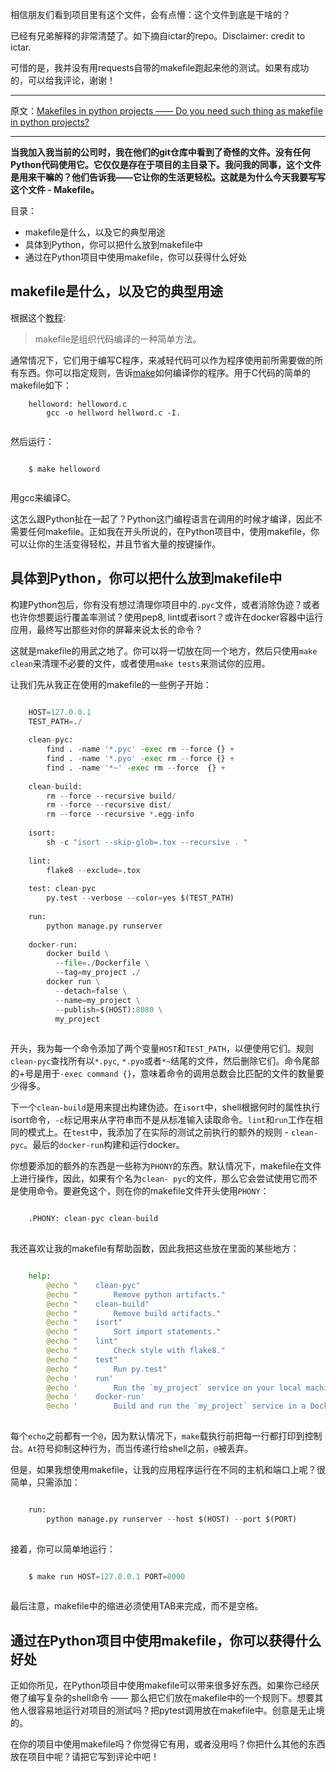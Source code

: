 相信朋友们看到项目里有这个文件，会有点懵：这个文件到底是干啥的？

已经有兄弟解释的非常清楚了。如下摘自ictar的repo。Disclaimer: credit to ictar.

可惜的是，我并没有用requests自带的makefile跑起来他的测试。如果有成功的，可以给我评论，谢谢！

------------------------

原文：[Makefiles in python projects —— Do you need such thing as makefile in python projects?](http://krzysztofzuraw.com/blog/2016/makefiles-in-python-projects.html)

---

**当我加入我当前的公司时，我在他们的git仓库中看到了奇怪的文件。没有任何Python代码使用它。它仅仅是存在于项目的主目录下。我问我的同事，这个文件是用来干嘛的？他们告诉我——它让你的生活更轻松。这就是为什么今天我要写写这个文件 - Makefile。**

目录：

  * makefile是什么，以及它的典型用途
  * 具体到Python，你可以把什么放到makefile中
  * 通过在Python项目中使用makefile，你可以获得什么好处

## makefile是什么，以及它的典型用途

根据这个[教程](http://www.cs.colby.edu/maxwell/courses/tutorials/maketutor/):

> makefile是组织代码编译的一种简单方法。

通常情况下，它们用于编写C程序，来减轻代码可以作为程序使用前所需要做的所有东西。你可以指定规则，告诉[make](https://www.gnu.org/software/make/)如何编译你的程序。用于C代码的简单的makefile如下：

```shell
    helloword: helloword.c
        gcc -o hellword hellword.c -I.
    
```

然后运行：

```shell

    $ make helloword
    
```

用gcc来编译C。

这怎么跟Python扯在一起了？Python这门编程语言在调用的时候才编译，因此不需要任何makefile。正如我在开头所说的，在Python项目中，使用makefile，你可以让你的生活变得轻松，并且节省大量的按键操作。

## 具体到Python，你可以把什么放到makefile中

构建Python包后，你有没有想过清理你项目中的`.pyc`文件，或者消除伪迹？或者也许你想要运行覆盖率测试？使用pep8, lint或者isort？或许在docker容器中运行应用，最终写出那些对你的屏幕来说太长的命令？

这就是makefile的用武之地了。你可以将一切放在同一个地方，然后只使用`make clean`来清理不必要的文件，或者使用`make tests`来测试你的应用。

让我们先从我正在使用的makefile的一些例子开始：

```python

    HOST=127.0.0.1
    TEST_PATH=./
    
    clean-pyc:
        find . -name '*.pyc' -exec rm --force {} +
        find . -name '*.pyo' -exec rm --force {} +
        find . -name '*~' -exec rm --force  {} +
    
    clean-build:
        rm --force --recursive build/
        rm --force --recursive dist/
        rm --force --recursive *.egg-info
    
    isort:
        sh -c "isort --skip-glob=.tox --recursive . "
    
    lint:
        flake8 --exclude=.tox
    
    test: clean-pyc
        py.test --verbose --color=yes $(TEST_PATH)
    
    run:
        python manage.py runserver
    
    docker-run:
        docker build \
          --file=./Dockerfile \
          --tag=my_project ./
        docker run \
          --detach=false \
          --name=my_project \
          --publish=$(HOST):8080 \
          my_project
    
```

开头，我为每一个命令添加了两个变量`HOST`和`TEST_PATH`，以便使用它们。规则`clean-pyc`查找所有以`*.pyc`, `*.pyo`或者`*~`结尾的文件，然后删除它们。命令尾部的+号是用于`-exec
command {}`，意味着命令的调用总数会比匹配的文件的数量要少得多。

下一个`clean-build`是用来提出构建伪迹。在`isort`中，shell根据何时的属性执行isort命令，`-c`标记用来从字符串而不是从标准输入读取命令。`lint`和`run`工作在相同的模式上。在`test`中，我添加了在实际的测试之前执行的额外的规则 - `clean-pyc`。最后的`docker-run`构建和运行docker。

你想要添加的额外的东西是一些称为`PHONY`的东西。默认情况下，makefile在文件上进行操作，因此，如果有个名为`clean-
pyc`的文件，那么它会尝试使用它而不是使用命令。要避免这个，则在你的makefile文件开头使用`PHONY`：

```python

    .PHONY: clean-pyc clean-build
    
```

我还喜欢让我的makefile有帮助函数，因此我把这些放在里面的某些地方：

```python

    help:
        @echo "    clean-pyc"
        @echo "        Remove python artifacts."
        @echo "    clean-build"
        @echo "        Remove build artifacts."
        @echo "    isort"
        @echo "        Sort import statements."
        @echo "    lint"
        @echo "        Check style with flake8."
        @echo "    test"
        @echo "        Run py.test"
        @echo '    run'
        @echo '        Run the `my_project` service on your local machine.'
        @echo '    docker-run'
        @echo '        Build and run the `my_project` service in a Docker container.'
    
```

每个`echo`之前都有一个`@`，因为默认情况下，`make`载执行前把每一行都打印到控制台。`At`符号抑制这种行为，而当传递行给shell之前，`@`被丢弃。

但是，如果我想使用makefile，让我的应用程序运行在不同的主机和端口上呢？很简单，只需添加：

```python

    run:
        python manage.py runserver --host $(HOST) --port $(PORT)
    
```

接着，你可以简单地运行：

```python

    $ make run HOST=127.0.0.1 PORT=8000
    
```

最后注意，makefile中的缩进必须使用TAB来完成，而不是空格。

## 通过在Python项目中使用makefile，你可以获得什么好处

正如你所见，在Python项目中使用makefile可以带来很多好东西。如果你已经厌倦了编写复杂的shell命令 —— 那么把它们放在makefile中的一个规则下。想要其他人很容易地运行对项目的测试吗？把pytest调用放在makefile中。创意是无止境的。

在你的项目中使用makefile吗？你觉得它有用，或者没用吗？你把什么其他的东西放在项目中呢？请把它写到评论中吧！
